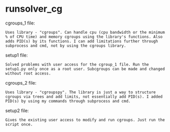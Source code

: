 # runsolver_cg

cgroups_1 file:
	
	Uses library - "cgroups". Can handle cpu (cpu bandwidth or the minimum % of CPU time) and memory cgroups using the library's functions. Also adds PID(s) by its functions. I can add limitations further through subprocess and cmd, not by using the cgroups library.

setup1 file:

	Solved problems with user access for the cgroup_1 file. Run the setup1.py only once as a root user. Subcgroups can be made and changed without root access.
	
cgroups_2 file:
	
	Uses library - "cgroupspy". The library is just a way to structure cgroups via trees and add limits, not essentially add PID(s). I added PID(s) by using my commands through subprocess and cmd.
	
setup2 file:

	Gives the existing user access to modify and run cgroups. Just run the script once.
